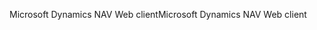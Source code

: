 <span data-ttu-id="2af7f-101">Microsoft Dynamics NAV Web client</span><span class="sxs-lookup"><span data-stu-id="2af7f-101">Microsoft Dynamics NAV Web client</span></span>